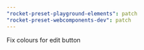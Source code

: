 ```yaml
---
"rocket-preset-playground-elements": patch
"rocket-preset-webcomponents-dev": patch
---
```


Fix colours for edit button
